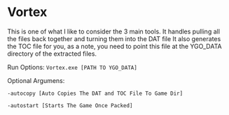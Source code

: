 # Vortex

This is one of what I like to consider the 3 main tools. It handles pulling all the files back together and turning them into the DAT file
It also generates the TOC file for you, as a note, you need to point this file at the YGO_DATA directory of the extracted files.

Run Options:
``
Vortex.exe [PATH TO YGO_DATA]
``

Optional Argumens:

``-autocopy [Auto Copies The DAT and TOC File To Game Dir]``

``-autostart [Starts The Game Once Packed]``

